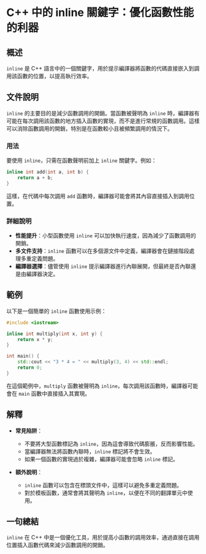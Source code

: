 <!--
Meta Description: # C++ 中的 inline 關鍵字：優化函數性能的利器 ## 概述 `inline` 是 C++ 語言中的一個關鍵字，用於提示編譯器將函數的代碼直接嵌入到調用該函數的位置，以提高執行效率。 ## 文件說明 `inline` 的主要目的是減少函數調用的開銷。當函數被聲明為 `inline` 時，編...
Meta Keywords: inline, int, return, multiply, 關鍵字
-->

# C++ 中的 inline 關鍵字：優化函數性能的利器

## 概述
`inline` 是 C++ 語言中的一個關鍵字，用於提示編譯器將函數的代碼直接嵌入到調用該函數的位置，以提高執行效率。

## 文件說明
`inline` 的主要目的是減少函數調用的開銷。當函數被聲明為 `inline` 時，編譯器有可能在每次調用該函數的地方插入函數的實現，而不是進行常規的函數調用。這樣可以消除函數調用的開銷，特別是在函數較小且被頻繁調用的情況下。

### 用法
要使用 `inline`，只需在函數聲明前加上 `inline` 關鍵字。例如：

```cpp
inline int add(int a, int b) {
    return a + b;
}
```

這樣，在代碼中每次調用 `add` 函數時，編譯器可能會將其內容直接插入到調用位置。

### 詳細說明
- **性能提升**：小型函數使用 `inline` 可以加快執行速度，因為減少了函數調用的開銷。
- **多文件支持**：`inline` 函數可以在多個源文件中定義，編譯器會在鏈接階段處理多重定義問題。
- **編譯器選擇**：儘管使用 `inline` 提示編譯器進行內聯展開，但最終是否內聯還是由編譯器決定。

## 範例
以下是一個簡單的 `inline` 函數使用示例：

```cpp
#include <iostream>

inline int multiply(int x, int y) {
    return x * y;
}

int main() {
    std::cout << "3 * 4 = " << multiply(3, 4) << std::endl;
    return 0;
}
```

在這個範例中，`multiply` 函數被聲明為 `inline`，每次調用該函數時，編譯器可能會在 `main` 函數中直接插入其實現。

## 解釋
- **常見陷阱**：
  - 不要將大型函數標記為 `inline`，因為這會導致代碼膨脹，反而影響性能。
  - 當編譯器無法將函數內聯時，`inline` 標記將不會生效。
  - 如果一個函數的實現過於複雜，編譯器可能會忽略 `inline` 標記。

- **額外說明**：
  - `inline` 函數可以包含在標頭文件中，這樣可以避免多重定義問題。
  - 對於模板函數，通常會將其聲明為 `inline`，以便在不同的翻譯單元中使用。

## 一句總結
`inline` 在 C++ 中是一個優化工具，用於提高小函數的調用效率，通過直接在調用位置插入函數代碼來減少函數調用的開銷。
